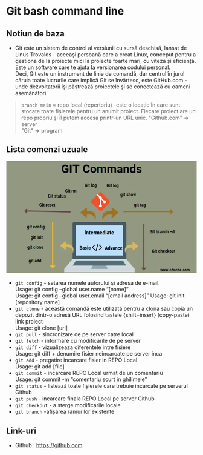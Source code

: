 # **Git bash command line** 
## Notiun de baza 
* Git este un sistem de control al versiunii cu sursă deschisă, lansat de Linus Trovalds - aceeași persoană care a creat Linux, conceput pentru a gestiona de la proiecte mici la proiecte foarte mari, cu viteză și eficiență. Este un software care te ajuta la versionarea codului personal.\
Deci, Git este un instrument de linie de comandă, dar centrul în jurul căruia toate lucrurile care implică Git se învârtesc, este GitHub.com - unde dezvoltatorii își păstrează proiectele și se conectează cu oameni asemănători.
> `branch main` = repo local (repertoriu) -este o locație în care sunt stocate toate fișierele pentru un anumit proiect. Fiecare proiect are un repo propriu și îl putem accesa printr-un URL unic.
"Github.com" => server\
"Git" => program


## Lista comenzi uzuale
![schema](git-commands.png)
* `git config` - setarea numele autorului și adresa de e-mail.\
Usage: git config –global user.name “[name]”  
Usage: git config –global user.email “[email address]”
Usage: git init [repository name]
* `git clone` - această comandă este utilizată pentru a clona sau copia un depozit dintr-o adresă URL folosind tastele {shift+insert} (copy-paste) link proiect\
Usage: git clone [url]
* `git pull` - sincronizare de pe server catre local
* `git fetch` - informare cu modificarile de pe server  
* `git diff` - vizualizeaza diferentele intre fisiere\
Usage: git diff + denumire fisier neincarcate pe server inca
* `git add` - pregatire incarcare fisier in REPO Local\
Usage: git add [file]
* `git commit` - incarcare REPO Local urmat de un comentariu\
Usage: git commit -m “comentariu scurt in ghilimele”  
* `git status` - listează toate fișierele care trebuie incarcate pe serverul Github
* `git push` - incarcare finala REPO Local pe server Github
* `git checkout` - a sterge modificarile locale
* `git branch` -afișarea ramurilor existente
  
  
## Link-uri
* Github : https://github.com
  
